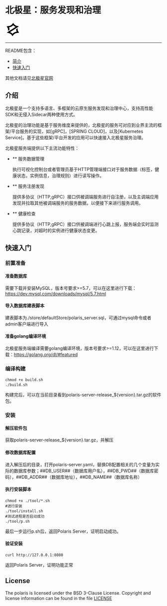 # 北极星：服务发现和治理

<img src="logo.png" width="10%" height="10%" />

---

README包含：

- [简介](#简介)
- [快速入门](#快速入门)

其他文档请见[北极星官网](https://polarismesh.cn)

## 介绍

北极星是一个支持多语言、多框架的云原生服务发现和治理中心，支持高性能SDK和无侵入Sidecar两种使用方式。

北极星的治理功能是基于服务维度来提供的，北极星的服务可对应到业界主流的框架/平台服务的实现，如[gRPC]，[SPRING CLOUD]，以及[Kubernetes Service]。基于这些框架/平台开发的应用可以快速接入北极星服务治理。

北极星服务端提供以下主流功能特性：

* ** 服务数据管理

    执行可视化控制台或者管理员基于HTTP管理端接口对于服务数据（标签，健康状态，实例信息，治理规则）进行读写操作。

* ** 服务注册发现

    提供多协议（HTTP,gRPC）接口供被调端服务进行自注册，以及主调端应用发现并拉取其他被调端服务的服务数据，以便接下来进行服务调用。

* ** 健康检查

    提供多协议（HTTP,gRPC）接口供被调端进行心跳上报，服务端会实时监测心跳记录，对超时的实例进行健康状态变更。
    
## 快速入门

### 前置准备

#### 准备数据库

需要下载并安装MySQL，版本号要求>=5.7，可以在这里进行下载：https://dev.mysql.com/downloads/mysql/5.7.html

#### 导入数据库建表脚本

建表脚本为./store/defaultStore/polaris_server.sql，可通过mysql命令或者admin客户端进行导入

#### 准备golang编译环境

北极星服务端编译需要golang编译环境，版本号要求>=1.12，可以在这里进行下载：https://golang.org/dl/#featured

### 编译构建

````shell script
chmod +x build.sh
./build.sh
````
构建完后，可以在当前目录看到polaris-server-release_${version}.tar.gz的软件包。

### 安装

#### 解压软件包

获取polaris-server-release_${version}.tar.gz，并解压

#### 修改数据库配置

进入解压后的目录，打开polaris-server.yaml，替换DB配置相关的几个变量为实际的数据库参数；##DB_USER##（数据库用户名），##DB_PWD##（数据库密码），##DB_ADDR##（数据库地址），##DB_NAME##（数据库名称）

#### 执行安装脚本

````shell script
chmod +x ./tool/*.sh
#进行安装
./tool/install.sh
#测试进程是否启动成功
./tool/p.sh
````
最后一步运行p.sh后，返回Polaris Server，证明启动成功。

#### 验证安装

````shell script
curl http://127.0.0.1:8080
```` 
返回Polaris Server，证明功能正常

## License

The polaris is licensed under the BSD 3-Clause License. Copyright and license information can be found in the file [LICENSE](LICENSE)
